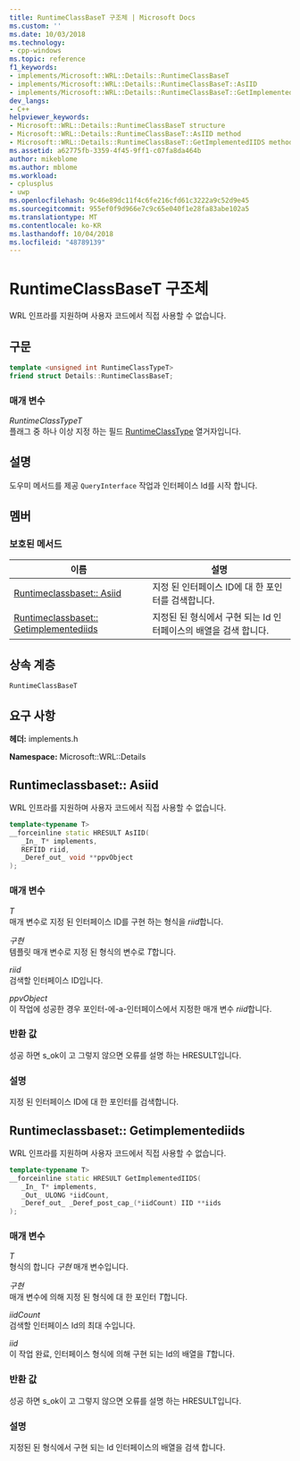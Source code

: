 ```yaml
---
title: RuntimeClassBaseT 구조체 | Microsoft Docs
ms.custom: ''
ms.date: 10/03/2018
ms.technology:
- cpp-windows
ms.topic: reference
f1_keywords:
- implements/Microsoft::WRL::Details::RuntimeClassBaseT
- implements/Microsoft::WRL::Details::RuntimeClassBaseT::AsIID
- implements/Microsoft::WRL::Details::RuntimeClassBaseT::GetImplementedIIDS
dev_langs:
- C++
helpviewer_keywords:
- Microsoft::WRL::Details::RuntimeClassBaseT structure
- Microsoft::WRL::Details::RuntimeClassBaseT::AsIID method
- Microsoft::WRL::Details::RuntimeClassBaseT::GetImplementedIIDS method
ms.assetid: a62775fb-3359-4f45-9ff1-c07fa8da464b
author: mikeblome
ms.author: mblome
ms.workload:
- cplusplus
- uwp
ms.openlocfilehash: 9c46e89dc11f4c6fe216cfd61c3222a9c52d9e45
ms.sourcegitcommit: 955ef0f9d966e7c9c65e040f1e28fa83abe102a5
ms.translationtype: MT
ms.contentlocale: ko-KR
ms.lasthandoff: 10/04/2018
ms.locfileid: "48789139"
---
```

# <a name="runtimeclassbaset-structure"></a>RuntimeClassBaseT 구조체

WRL 인프라를 지원하며 사용자 코드에서 직접 사용할 수 없습니다.

## <a name="syntax"></a>구문

```cpp
template <unsigned int RuntimeClassTypeT>
friend struct Details::RuntimeClassBaseT;
```

### <a name="parameters"></a>매개 변수

*RuntimeClassTypeT*<br/>
플래그 중 하나 이상 지정 하는 필드 [RuntimeClassType](../windows/runtimeclasstype-enumeration.md) 열거자입니다.

## <a name="remarks"></a>설명

도우미 메서드를 제공 `QueryInterface` 작업과 인터페이스 Id를 시작 합니다.

## <a name="members"></a>멤버

### <a name="protected-methods"></a>보호된 메서드

이름                                                         | 설명
------------------------------------------------------------ | -----------------------------------------------------------------------------
[Runtimeclassbaset:: Asiid](#asiid)                           | 지정 된 인터페이스 ID에 대 한 포인터를 검색합니다.
[Runtimeclassbaset:: Getimplementediids](#getimplementediids) | 지정된 된 형식에서 구현 되는 Id 인터페이스의 배열을 검색 합니다.

## <a name="inheritance-hierarchy"></a>상속 계층

`RuntimeClassBaseT`

## <a name="requirements"></a>요구 사항

**헤더:** implements.h

**Namespace:** Microsoft::WRL::Details

## <a name="asiid"></a>Runtimeclassbaset:: Asiid

WRL 인프라를 지원하며 사용자 코드에서 직접 사용할 수 없습니다.

```cpp
template<typename T>
__forceinline static HRESULT AsIID(
   _In_ T* implements,
   REFIID riid,
   _Deref_out_ void **ppvObject
);
```

### <a name="parameters"></a>매개 변수

*T*<br/>
매개 변수로 지정 된 인터페이스 ID를 구현 하는 형식을 *riid*합니다.

*구현*<br/>
템플릿 매개 변수로 지정 된 형식의 변수로 *T*합니다.

*riid*<br/>
검색할 인터페이스 ID입니다.

*ppvObject*<br/>
이 작업에 성공한 경우 포인터-에-a-인터페이스에서 지정한 매개 변수 *riid*합니다.

### <a name="return-value"></a>반환 값

성공 하면 s_ok이 고 그렇지 않으면 오류를 설명 하는 HRESULT입니다.

### <a name="remarks"></a>설명

지정 된 인터페이스 ID에 대 한 포인터를 검색합니다.

## <a name="getimplementediids"></a>Runtimeclassbaset:: Getimplementediids

WRL 인프라를 지원하며 사용자 코드에서 직접 사용할 수 없습니다.

```cpp
template<typename T>
__forceinline static HRESULT GetImplementedIIDS(
   _In_ T* implements,
   _Out_ ULONG *iidCount,
   _Deref_out_ _Deref_post_cap_(*iidCount) IID **iids
);
```

### <a name="parameters"></a>매개 변수

*T*<br/>
형식의 합니다 *구현* 매개 변수입니다.

*구현*<br/>
매개 변수에 의해 지정 된 형식에 대 한 포인터 *T*합니다.

*iidCount*<br/>
검색할 인터페이스 Id의 최대 수입니다.

*iid*<br/>
이 작업 완료, 인터페이스 형식에 의해 구현 되는 Id의 배열을 *T*합니다.

### <a name="return-value"></a>반환 값

성공 하면 s_ok이 고 그렇지 않으면 오류를 설명 하는 HRESULT입니다.

### <a name="remarks"></a>설명

지정된 된 형식에서 구현 되는 Id 인터페이스의 배열을 검색 합니다.
